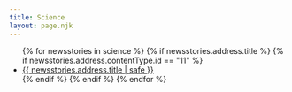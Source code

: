 ```yaml
---
title: Science
layout: page.njk
---
```


<ul>
{% for newsstories in science %}
{% if newsstories.address.title %}
{% if newsstories.address.contentType.id == "11" %} <!-- permet de valider que seuls les news-stories sont affichées (pour retirer les vidéos, audios, extrats, etc.) -->
<li><a href="/science/articles/{{ newsstories.address.title | slug }}/">{{ newsstories.address.title | safe }}</a></li>
{% endif %}
{% endif %}
{% endfor %}
</ul>